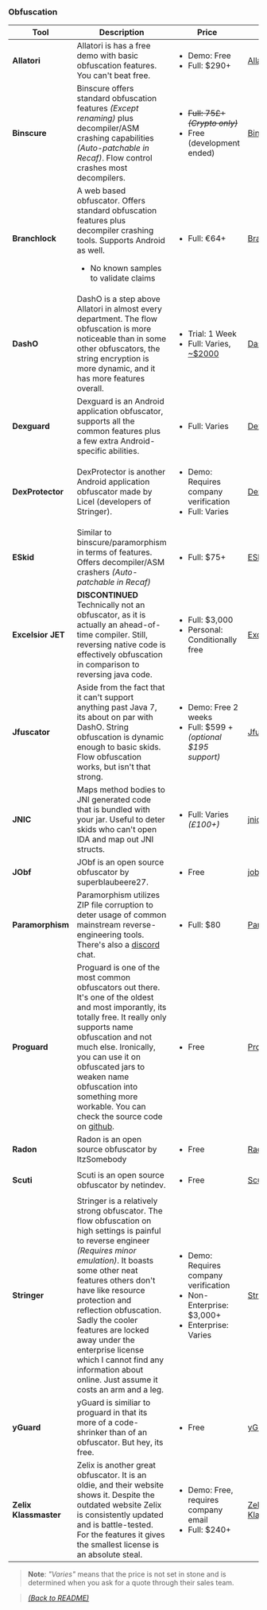 
### Obfuscation

| Tool  | Description  | Price | Link |
|-------|--------------|-------|------|
| **Allatori** | Allatori is has a free demo with basic obfuscation features. You can't beat free. | <ul><li>Demo: Free</li><li>Full: $290+</li></ul> | [Allatori](http://www.allatori.com/) |
| **Binscure** | Binscure offers standard obfuscation features _(Except renaming)_ plus decompiler/ASM crashing capabilities _(Auto-patchable in Recaf)_. Flow control crashes most decompilers. | <ul><li>~~Full: 75£+ _(Crypto only)_~~</li><li>Free (development ended)</li></ul> | [Binscure](https://binclub.dev/) |
| **Branchlock** | A web based obfuscator. Offers standard obfuscation features plus decompiler crashing tools. Supports Android as well.<ul><li>No known samples to validate claims</li></ul> | <ul><li>Full: €64+</li></ul> | [Branchlock](https://branchlock.net/) |
| **DashO** | DashO is a step above Allatori in almost every department. The flow obfuscation is more noticeable than in some other obfuscators, the string encryption is more dynamic, and it has more features overall. | <ul><li>Trial: 1 Week </li><li>Full: Varies, [~$2000](https://www2.cs.arizona.edu/~collberg/Teaching/620/2008/Assignments/tools/DashO/) </li></ul> | [DashO](https://www.preemptive.com/products/dasho/overview) |
| **Dexguard** | Dexguard is an Android application obfuscator, supports all the common features plus a few extra Android-specific abilities.  | <ul><li>Full: Varies</li></ul> | [Dexguard](https://www.guardsquare.com/en/products/dexguard) |
| **DexProtector** | DexProtector is another Android application obfuscator made by Licel (developers of Stringer). | <ul><li>Demo: Requires company verification</li><li>Full: Varies</li></ul> | [DexProtector](https://dexprotector.com/) |
| **ESkid** | Similar to binscure/paramorphism in terms of features. Offers decompiler/ASM crashers _(Auto-patchable in Recaf)_ | <ul><li>Full: $75+</li></ul> | [ESkid](https://eskid.eridani.club/) |
| **Excelsior JET** | **DISCONTINUED** Technically not an obfuscator, as it is actually an ahead-of-time compiler. Still, reversing native code is effectively obfuscation in comparison to reversing java code.  | <ul><li>Full: $3,000</li><li>Personal: Conditionally free</li></ul> | [Excelsior JET](https://www.excelsiorjet.com) |
| **Jfuscator** | Aside from the fact that it can't support anything past Java 7, its about on par with DashO. String obfuscation is dynamic enough to basic skids. Flow obfuscation works, but isn't that strong. | <ul><li>Demo: Free 2 weeks</li><li>Full: $599 + _(optional $195 support)_</li></ul> | [Jfuscator](https://secureteam.net/jfuscator) |
| **JNIC** | Maps method bodies to JNI generated code that is bundled with your jar. Useful to deter skids who can't open IDA and map out JNI structs. | <ul><li>Full: Varies _(£100+)_</li></ul> | [jnic](https://jnic.dev/) |
| **JObf** | JObf is an open source obfuscator by superblaubeere27. | <ul><li>Free</li></ul> | [jobf](https://github.com/superblaubeere27/obfuscator) |
| **Paramorphism** | Paramorphism utilizes ZIP file corruption to deter usage of common mainstream reverse-engineering tools. There's also a [discord](https://discord.gg/k9DPvEy) chat. | <ul><li>Full: $80</li></ul> | [Paramorphism](https://paramorphism.dev/) |
| **Proguard** | Proguard is one of the most common obfuscators out there. It's one of the oldest and most imporantly, its totally free. It really only supports name obfuscation and not much else. Ironically, you can use it on obfuscated jars to weaken name obfuscation into something more workable. You can check the source code on [github](https://github.com/Guardsquare/proguard). | <ul><li>Free</li></ul> | [Proguard](https://www.guardsquare.com/en/products/proguard) |
| **Radon** | Radon is an open source obfuscator by ItzSomebody | <ul><li>Free</li></ul> | [Radon](https://github.com/ItzSomebody/Radon) |
| **Scuti** | Scuti is an open source obfuscator by netindev. | <ul><li>Free</li></ul> | [Scuti](https://github.com/netindev/scuti) |
| **Stringer** | Stringer is a relatively strong obfuscator. The flow obfuscation on high settings is painful to reverse engineer _(Requires minor emulation)_. It boasts some other neat features others don't have like resource protection and reflection obfuscation. Sadly the cooler features are locked away under the enterprise license which I cannot find any information about online. Just assume it costs an arm and a leg. | <ul><li>Demo: Requires company verification</li><li>Non-Enterprise: $3,000+</li><li>Enterprise: Varies</li></ul> | [Stringer](https://jfxstore.com/stringer/) |
| **yGuard** | yGuard is similiar to proguard in that its more of a code-shrinker than of an obfuscator. But hey, its free. | <ul><li>Free</li></ul> | [yGuard](https://www.yworks.com/products/yguard) |
| **Zelix Klassmaster** | Zelix is another great obfuscator. It is an oldie, and their website shows it. Despite the outdated website Zelix is consistently updated and is battle-tested. For the features it gives the smallest license is an absolute steal. | <ul><li>Demo: Free, requires company email</li><li>Full: $240+</li></ul> | [Zelix Klassmaster](https://www.zelix.com/klassmaster/index.html) |

> **Note**: _"Varies"_ means that the price is not set in stone and is determined when you ask for a quote through their sales team. 

> [_(Back to README)_](README.md)

